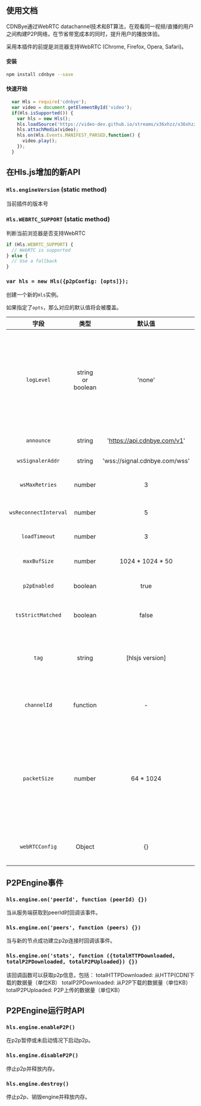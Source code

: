 ## 使用文档
CDNBye通过WebRTC datachannel技术和BT算法，在观看同一视频/直播的用户之间构建P2P网络，在节省带宽成本的同时，提升用户的播放体验。

采用本插件的前提是浏览器支持WebRTC (Chrome, Firefox, Opera, Safari)。

#### 安装
```bash
npm install cdnbye --save
```

#### 快速开始
```javascript
  var Hls = require('cdnbye');
  var video = document.getElementById('video');
  if(Hls.isSupported()) {
    var hls = new Hls();
    hls.loadSource('https://video-dev.github.io/streams/x36xhzz/x36xhzz.m3u8');
    hls.attachMedia(video);
    hls.on(Hls.Events.MANIFEST_PARSED,function() {
      video.play();
    });
  }
```

## 在Hls.js增加的新API

### `Hls.engineVersion` (static method)
当前插件的版本号

### `Hls.WEBRTC_SUPPORT` (static method)
判断当前浏览器是否支持WebRTC

```javascript
if (Hls.WEBRTC_SUPPORT) {
  // WebRTC is supported
} else {
  // Use a fallback
}
```

### `var hls = new Hls({p2pConfig: [opts]});`  
创建一个新的`Hls`实例。

如果指定了`opts`，那么对应的默认值将会被覆盖。

| 字段 | 类型 | 默认值 | 描述 |
| :-: | :-: | :-: | :-: |
| `logLevel` | string or boolean | 'none' | log的等级，分为debug、info、warn、error、none，设为true等于debug，设为false等于none。
| `announce` | string | 'https://api.cdnbye.com/v1' | tracker服务器地址。
| `wsSignalerAddr` | string | 'wss://signal.cdnbye.com/wss' | 信令服务器地址。
| `wsMaxRetries` | number | 3 |websocket连接重试次数。
| `wsReconnectInterval` | number | 5 | websocket重连时间间隔。
| `loadTimeout` | number | 3 | p2p下载的超时时间。
| `maxBufSize` | number | 1024 * 1024 * 50 | p2p缓存的最大数据量。
| `p2pEnabled` | boolean | true | 是否开启P2P。
| `tsStrictMatched` | boolean | false | p2p传输的ts是否要严格匹配（去掉查询参数）。
| `tag` | string | [hlsjs version] | 用户自定义标签，可用于在后台查看参数调整效果。
| `channelId` | function | - | 标识channel的字段，同一个channel的用户可以共享数据。
| `packetSize` | number | 64 * 1024 | 每次通过datachannel发送的包的大小，64KB适用于较新版本的浏览器，如果要兼容低版本浏览器可以设置成16KB。
| `webRTCConfig` | Object | {} | 用于配置stun和datachannel的[字典](https://github.com/feross/simple-peer)。

## P2PEngine事件

### `hls.engine.on('peerId', function (peerId) {})`
当从服务端获取到peerId时回调该事件。

### `hls.engine.on('peers', function (peers) {})`
当与新的节点成功建立p2p连接时回调该事件。

### `hls.engine.on('stats', function ({totalHTTPDownloaded, totalP2PDownloaded, totalP2PUploaded}) {})`
该回调函数可以获取p2p信息，包括：
totalHTTPDownloaded: 从HTTP(CDN)下载的数据量（单位KB）
totalP2PDownloaded: 从P2P下载的数据量（单位KB）
totalP2PUploaded: P2P上传的数据量（单位KB）

## P2PEngine运行时API

### `hls.engine.enableP2P()`
在p2p暂停或未启动情况下启动p2p。

### `hls.engine.disableP2P()` 
停止p2p并释放内存。

### `hls.engine.destroy()`
停止p2p、销毁engine并释放内存。



